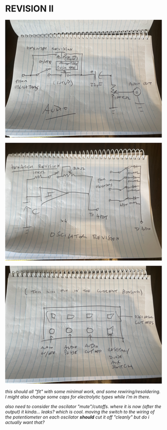 # REVISION II

![audiorevision](audiorevision.jpg)

![oscrevision](oscrevision.jpg)

![switchesrevision](switchesrevision.jpg)

_this should all "fit" with some minimal work, and some rewiring/resoldering. I might also change some caps for electrolytic types while i'm in there._  

_also need to consider the oscilator "mute"/cutoffs. where it is now (after the output) it kinda... leaks? which is cool. moving the switch to the wiring of the potentiometer on each oscilator **should** cut it off "cleanly" but do i actually want that?_

